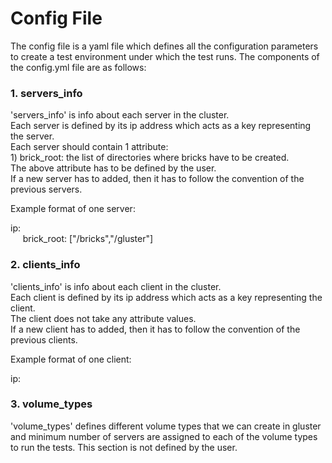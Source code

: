 <h1>Config File</h1>

The config file is a yaml file which defines all the configuration parameters
to create a test environment under which the test runs.
The components of the config.yml file are as follows:

<h3>1. servers_info</h3>
'servers_info' is info about each server in the cluster.<br>
Each server is defined by its ip address which acts as a key representing the server.<br>
Each server should contain 1 attribute:<br>
1) brick_root: the list of directories where bricks have to be created.<br>
The above attribute has to be defined by the user.<br>
If a new server has to added, then it has to follow the convention of the
previous servers.

Example format of one server:<br>

ip:<br>
    &nbsp;&nbsp;&nbsp;&nbsp; brick_root: ["/bricks","/gluster"]<br>

<h3>2. clients_info</h3>
'clients_info' is info about each client in the cluster.<br>
Each client is defined by its ip address which acts as a key representing the client.<br>
The client does not take any attribute values.<br>
If a new client has to added, then it has to follow the convention of the
previous clients. 

Example format of one client:<br>

ip:<br>

<h3>3. volume_types</h3>
'volume_types' defines different volume types that we can create in
gluster and minimum number of servers are assigned to each of the
volume types to run the tests. This section is not defined by the user.
